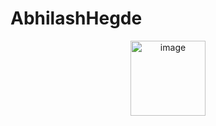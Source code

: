 # AbhilashHegde

<p align="center">
<img scr="photo_2021-09-06_12-30-11.jpg" alt="image" width="120"/>
</p> 